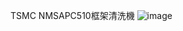 TSMC NMSAPC510框架清洗機
![image](https://github.com/toby9812/NMSAPC510-NACHI/assets/161737346/9f00dc6b-b5bb-4785-83c0-1258ce09ae80)
